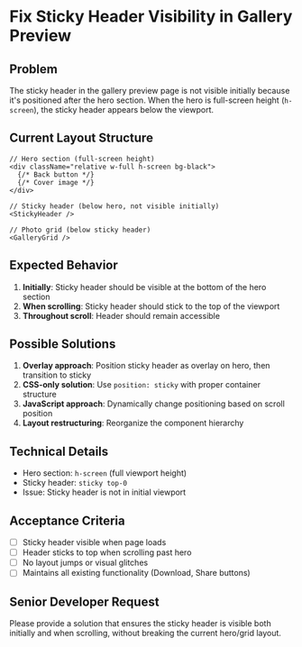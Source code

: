 # Fix Sticky Header Visibility in Gallery Preview

## Problem

The sticky header in the gallery preview page is not visible initially because it's positioned after the hero section. When the hero is full-screen height (`h-screen`), the sticky header appears below the viewport.

## Current Layout Structure

```tsx
// Hero section (full-screen height)
<div className="relative w-full h-screen bg-black">
  {/* Back button */}
  {/* Cover image */}
</div>

// Sticky header (below hero, not visible initially)
<StickyHeader />

// Photo grid (below sticky header)
<GalleryGrid />
```

## Expected Behavior

1. **Initially**: Sticky header should be visible at the bottom of the hero section
2. **When scrolling**: Sticky header should stick to the top of the viewport
3. **Throughout scroll**: Header should remain accessible

## Possible Solutions

1. **Overlay approach**: Position sticky header as overlay on hero, then transition to sticky
2. **CSS-only solution**: Use `position: sticky` with proper container structure
3. **JavaScript approach**: Dynamically change positioning based on scroll position
4. **Layout restructuring**: Reorganize the component hierarchy

## Technical Details

- Hero section: `h-screen` (full viewport height)
- Sticky header: `sticky top-0`
- Issue: Sticky header is not in initial viewport

## Acceptance Criteria

- [ ] Sticky header visible when page loads
- [ ] Header sticks to top when scrolling past hero
- [ ] No layout jumps or visual glitches
- [ ] Maintains all existing functionality (Download, Share buttons)

## Senior Developer Request

Please provide a solution that ensures the sticky header is visible both initially and when scrolling, without breaking the current hero/grid layout.
